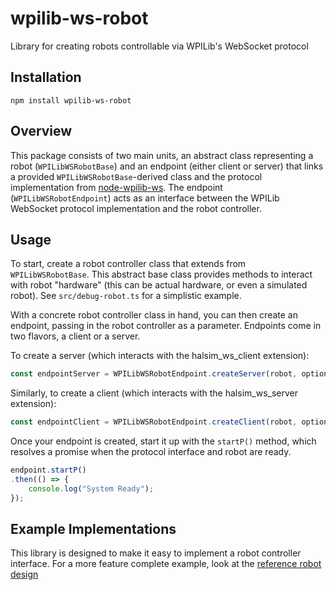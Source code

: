 # wpilib-ws-robot
Library for creating robots controllable via WPILib's WebSocket protocol

## Installation
```
npm install wpilib-ws-robot
```

## Overview
This package consists of two main units, an abstract class representing a robot (`WPILibWSRobotBase`) and an endpoint (either client or server) that links a provided `WPILibWSRobotBase`-derived class and the protocol implementation from [node-wpilib-ws](https://github.com/bb-frc-workshops/node-wpilib-ws). The endpoint (`WPILibWSRobotEndpoint`) acts as an interface between the WPILib WebSocket protocol implementation and the robot controller.

## Usage
To start, create a robot controller class that extends from `WPILibWSRobotBase`. This abstract base class provides methods to interact with robot "hardware" (this can be actual hardware, or even a simulated robot). See `src/debug-robot.ts` for a simplistic example.

With a concrete robot controller class in hand, you can then create an endpoint, passing in the robot controller as a parameter. Endpoints come in two flavors, a client or a server.

To create a server (which interacts with the halsim_ws_client extension):
```typescript
const endpointServer = WPILibWSRobotEndpoint.createServer(robot, optionalServerConfig);
```

Similarly, to create a client (which interacts with the halsim_ws_server extension):
```typescript
const endpointClient = WPILibWSRobotEndpoint.createClient(robot, optionalClientConfig);
```

Once your endpoint is created, start it up with the `startP()` method, which resolves a promise when the protocol interface and robot are ready.

```typescript
endpoint.startP()
.then(() => {
    console.log("System Ready");
});
```

## Example Implementations
This library is designed to make it easy to implement a robot controller interface. For a more feature complete example, look at the [reference robot design](https://github.com/bb-frc-workshops/wpilib-ws-robot-romi)